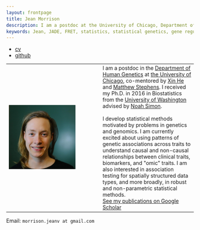 ```yaml
---
layout: frontpage
title: Jean Morrison
description: I am a postdoc at the University of Chicago, Department of Human Genetics. My research is in statistical genetics. 
keywords: Jean, JADE, FRET, statistics, statistical genetics, gene regulation
---
```


<div class="navbar">
  <div class="navbar-inner">
      <ul class="nav">
          <li><a href="{{ BASE_PATH }}/assets/cv-jean.pdf">cv</a></li>
          <li><a href="https://github.com/jean997">github</a></li>
      </ul>
  </div>
</div>

<!--style> .equal-width td {   width: 50%; } </style--> 
<table class="wide">
<tr>
  <td class="left" width="50%">
	<img src="pages/pics/Jean-5.png" style="width: 75%" alt="Me!" title = "profile picture"/>
   </td>
  <td class="left">
 I am a postdoc in the <a href="http://www.genes.uchicago.edu">Department of 
	Human Genetics</a>
   	at <a href="http://www.uchicago.edu">the University of Chicago</a>,
 	co-mentored by <a href="http://xinhelab.org">Xin He</a> and
	<a href="http://stephenslab.uchicago.edu">Matthew Stephens</a>.
   I received my Ph.D. in 2016 in Biostatistics from the <a href="https://www.biostat.washington.edu">University of Washington</a>
  	advised by <a href="http://www.faculty.washington.edu/nrsimon/">Noah Simon</a>.
 <br>
   <br> I develop statistical methods motivated by problems in genetics and genomics. I am currently excited about using patterns of genetic associations across traits to understand causal and non-causal relationships between clinical traits, biomarkers, and "omic" traits.  I am also interested in association testing for spatially structured data types, and more broadly, in robust and non-parametric statistical methods. 
  <br>
  <a href = "https://scholar.google.com/citations?hl=en&user=r6fNZ6cAAAAJ">See my publications on Google Scholar</a>
  </td>

</tr>
</table>

<div class="container">
  <div id = "hide_email">
	Email: <code>morrison.jeanv at gmail.com</code><br/>
  </div>
</div>
